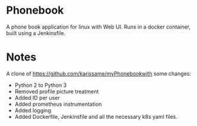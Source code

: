 # Phonebook
A phone book application for linux with Web UI.
Runs in a docker container, built using a Jenkinsfile. 

# Notes
A clone of https://github.com/karissame/myPhonebookwith some changes:
 - Python 2 to Python 3
 - Removed profile picture treatment
 - Added ID per user
 - Added prometheus instrumentation
 - Added logging
 - Added Dockerfile, Jenkinsfile and all the necessary k8s yaml files.  
